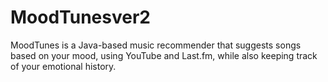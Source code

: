 # MoodTunesver2
MoodTunes is a Java-based music recommender that suggests songs based on your mood, using YouTube and Last.fm, while also keeping track of your emotional history.
